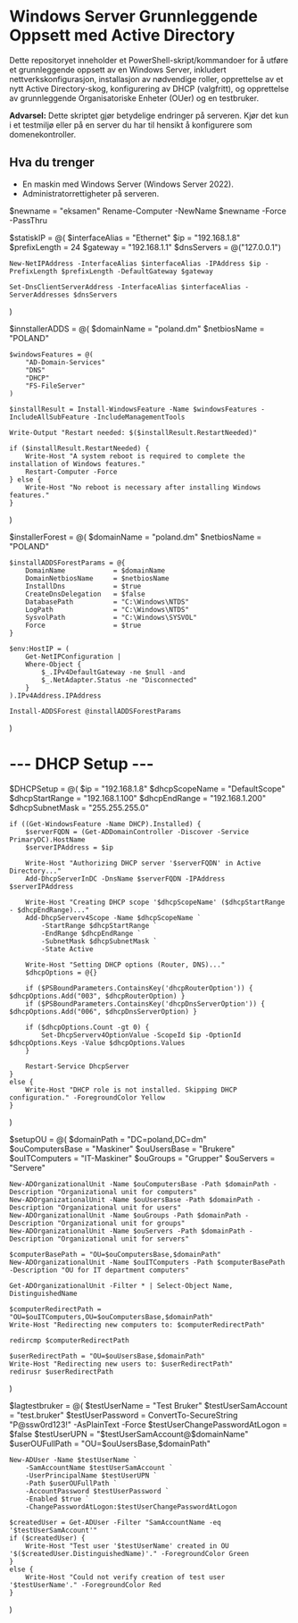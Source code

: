 # Windows Server Grunnleggende Oppsett med Active Directory

Dette repositoryet inneholder et PowerShell-skript/kommandoer for å utføre et grunnleggende oppsett av en Windows Server, inkludert nettverkskonfigurasjon, installasjon av nødvendige roller, opprettelse av et nytt Active Directory-skog, konfigurering av DHCP (valgfritt), og opprettelse av grunnleggende Organisatoriske Enheter (OUer) og en testbruker.

**Advarsel:** Dette skriptet gjør betydelige endringer på serveren. Kjør det kun i et testmiljø eller på en server du har til hensikt å konfigurere som domenekontroller. 

## Hva du trenger

* En maskin med Windows Server (Windows Server  2022).
* Administratorrettigheter på serveren.


$newname = "eksamen"
Rename-Computer -NewName $newname -Force -PassThru

$statiskIP = @(
    $interfaceAlias = "Ethernet"
    $ip = "192.168.1.8"
    $prefixLength = 24
    $gateway = "192.168.1.1"
    $dnsServers = @("127.0.0.1")  
    
    New-NetIPAddress -InterfaceAlias $interfaceAlias -IPAddress $ip -PrefixLength $prefixLength -DefaultGateway $gateway

    Set-DnsClientServerAddress -InterfaceAlias $interfaceAlias -ServerAddresses $dnsServers   
)

 
$innstallerADDS = @(
    $domainName = "poland.dm"
    $netbiosName = "POLAND"
    
    $windowsFeatures = @(
        "AD-Domain-Services"
        "DNS"
        "DHCP"
        "FS-FileServer"
    )
    
    $installResult = Install-WindowsFeature -Name $windowsFeatures -IncludeAllSubFeature -IncludeManagementTools
    
    Write-Output "Restart needed: $($installResult.RestartNeeded)"
    
    if ($installResult.RestartNeeded) {
        Write-Host "A system reboot is required to complete the installation of Windows features."
        Restart-Computer -Force
    } else {
        Write-Host "No reboot is necessary after installing Windows features."
    }   
)


$installerForest = @(
    $domainName = "poland.dm"
    $netbiosName = "POLAND"

    $installADDSForestParams = @{
        DomainName            = $domainName
        DomainNetbiosName     = $netbiosName
        InstallDns            = $true
        CreateDnsDelegation   = $false
        DatabasePath          = "C:\Windows\NTDS"
        LogPath               = "C:\Windows\NTDS"
        SysvolPath            = "C:\Windows\SYSVOL"
        Force                 = $true
    }
    
    $env:HostIP = (
        Get-NetIPConfiguration |
        Where-Object {
            $_.IPv4DefaultGateway -ne $null -and
            $_.NetAdapter.Status -ne "Disconnected"
        }
    ).IPv4Address.IPAddress
    
    Install-ADDSForest @installADDSForestParams
)

# --- DHCP Setup ---
$DHCPSetup = @(
    $ip = "192.168.1.8"
    $dhcpScopeName = "DefaultScope"
    $dhcpStartRange = "192.168.1.100"
    $dhcpEndRange = "192.168.1.200"
    $dhcpSubnetMask = "255.255.255.0"
    
    if ((Get-WindowsFeature -Name DHCP).Installed) {
        $serverFQDN = (Get-ADDomainController -Discover -Service PrimaryDC).HostName
        $serverIPAddress = $ip
    
        Write-Host "Authorizing DHCP server '$serverFQDN' in Active Directory..."
        Add-DhcpServerInDC -DnsName $serverFQDN -IPAddress $serverIPAddress
    
        Write-Host "Creating DHCP scope '$dhcpScopeName' ($dhcpStartRange - $dhcpEndRange)..."
        Add-DhcpServerv4Scope -Name $dhcpScopeName `
            -StartRange $dhcpStartRange `
            -EndRange $dhcpEndRange `
            -SubnetMask $dhcpSubnetMask `
            -State Active
    
        Write-Host "Setting DHCP options (Router, DNS)..."
        $dhcpOptions = @{}
    
        if ($PSBoundParameters.ContainsKey('dhcpRouterOption')) { $dhcpOptions.Add("003", $dhcpRouterOption) }
        if ($PSBoundParameters.ContainsKey('dhcpDnsServerOption')) { $dhcpOptions.Add("006", $dhcpDnsServerOption) }
    
        if ($dhcpOptions.Count -gt 0) {
            Set-DhcpServerv4OptionValue -ScopeId $ip -OptionId $dhcpOptions.Keys -Value $dhcpOptions.Values
        }
    
        Restart-Service DhcpServer
    }
    else {
        Write-Host "DHCP role is not installed. Skipping DHCP configuration." -ForegroundColor Yellow
    }
    
)

$setupOU = @(
    $domainPath = "DC=poland,DC=dm"  
    $ouComputersBase = "Maskiner"
    $ouUsersBase = "Brukere"
    $ouITComputers = "IT-Maskiner"
    $ouGroups = "Grupper"
    $ouServers = "Servere"
    
    New-ADOrganizationalUnit -Name $ouComputersBase -Path $domainPath -Description "Organizational unit for computers"
    New-ADOrganizationalUnit -Name $ouUsersBase -Path $domainPath -Description "Organizational unit for users"
    New-ADOrganizationalUnit -Name $ouGroups -Path $domainPath -Description "Organizational unit for groups"
    New-ADOrganizationalUnit -Name $ouServers -Path $domainPath -Description "Organizational unit for servers"
    
    $computerBasePath = "OU=$ouComputersBase,$domainPath"
    New-ADOrganizationalUnit -Name $ouITComputers -Path $computerBasePath -Description "OU for IT department computers"
    
    Get-ADOrganizationalUnit -Filter * | Select-Object Name, DistinguishedName
    
    $computerRedirectPath = "OU=$ouITComputers,OU=$ouComputersBase,$domainPath"
    Write-Host "Redirecting new computers to: $computerRedirectPath"
    
    redircmp $computerRedirectPath
    
    $userRedirectPath = "OU=$ouUsersBase,$domainPath"
    Write-Host "Redirecting new users to: $userRedirectPath"
    redirusr $userRedirectPath  
)

 
$lagtestbruker = @(
    $testUserName = "Test Bruker"
    $testUserSamAccount = "test.bruker"
    $testUserPassword = ConvertTo-SecureString "P@ssw0rd123!" -AsPlainText -Force
    $testUserChangePasswordAtLogon = $false
    $testUserUPN = "$testUserSamAccount@$domainName"
    $userOUFullPath = "OU=$ouUsersBase,$domainPath"
    
    New-ADUser -Name $testUserName `
        -SamAccountName $testUserSamAccount `
        -UserPrincipalName $testUserUPN `
        -Path $userOUFullPath `
        -AccountPassword $testUserPassword `
        -Enabled $true `
        -ChangePasswordAtLogon:$testUserChangePasswordAtLogon
    
    $createdUser = Get-ADUser -Filter "SamAccountName -eq '$testUserSamAccount'"
    if ($createdUser) {
        Write-Host "Test user '$testUserName' created in OU '$($createdUser.DistinguishedName)'." -ForegroundColor Green
    }
    else {
        Write-Host "Could not verify creation of test user '$testUserName'." -ForegroundColor Red
    }
)


